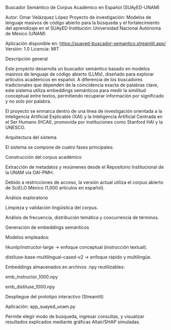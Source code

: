 Buscador Semántico de Corpus Académico en Español (SUAyED-UNAM)

Autor: Omar Velázquez López
Proyecto de investigación: Modelos de lenguaje masivos de código abierto para la búsqueda y el fortalecimiento del aprendizaje en el SUAyED
Institución: Universidad Nacional Autónoma de México (UNAM)

Aplicación disponible en: https://suayed-buscador-semantico.streamlit.app/
Versión: 1.0
Licencia: MIT

Descripción general

Este proyecto desarrolla un buscador semántico basado en modelos masivos de lenguaje de código abierto (LLMs), diseñado para explorar artículos académicos en español.
A diferencia de los buscadores tradicionales que dependen de la coincidencia exacta de palabras clave, este sistema utiliza embeddings semánticos para medir la similitud conceptual entre textos, permitiendo recuperar información por significado y no solo por palabra.

El proyecto se enmarca dentro de una línea de investigación orientada a la Inteligencia Artificial Explicable (XAI) y la Inteligencia Artificial Centrada en el Ser Humano (HCAI), promovida por instituciones como Stanford HAI y la UNESCO.

Arquitectura del sistema

El sistema se compone de cuatro fases principales:

Construcción del corpus académico

Extracción de metadatos y resúmenes desde el Repositorio Institucional de la UNAM vía OAI-PMH.

Debido a restricciones de acceso, la versión actual utiliza el corpus abierto de SciELO México (1,000 artículos en español).

Análisis exploratorio

Limpieza y validación lingüística del corpus.

Análisis de frecuencia, distribución temática y coocurrencia de términos.

Generación de embeddings semánticos

Modelos empleados:

hkunlp/instructor-large → enfoque conceptual (instrucción textual).

distiluse-base-multilingual-cased-v2 → enfoque rápido y multilingüe.

Embeddings almacenados en archivos .npy reutilizables:

emb_instructor_1000.npy

emb_distiluse_1000.npy

Despliegue del prototipo interactivo (Streamlit)

Aplicación: app_suayed_unam.py

Permite elegir modo de búsqueda, ingresar consultas, y visualizar resultados explicados mediante gráficas Altair/SHAP simuladas.
